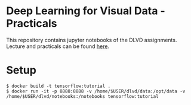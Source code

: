 # Deep Learning for Visual Data - Practicals
This repository contains jupyter notebooks of the DLVD assignments.  
Lecture and practicals can be found [here](http://www.staff.uni-mainz.de/chuli/teach/JGU_Lecture_DLVU2016.html).

# Setup
```
$ docker build -t tensorflow:tutorial .
$ docker run -it -p 8888:8888 -v /home/$USER/dlvd/data:/opt/data -v /home/$USER/dlvd/notebooks:/notebooks tensorflow:tutorial 
```